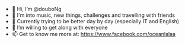- 👋 Hi, I’m @douboNg
- 👀 I'm into music, new things, challenges and travelling with friends
- 🌱 Currently trying to be better day by day (especially IT and English)
- 💞️ I’m willing to get along with everyone
- 📫 Get to know me more at: https://www.facebook.com/oceanlalaa 

<!---
douboNg/douboNg is a ✨ special ✨ repository because its `README.md` (this file) appears on your GitHub profile.
You can click the Preview link to take a look at your changes.
--->
